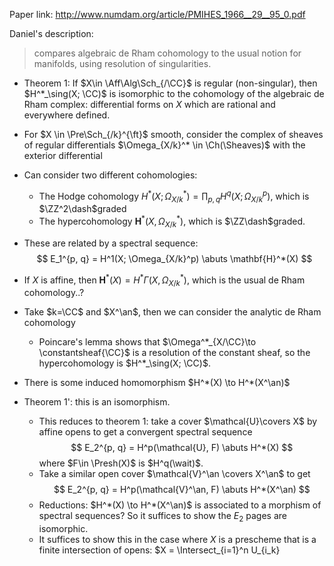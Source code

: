 Paper link: <http://www.numdam.org/article/PMIHES_1966__29__95_0.pdf>

Daniel's description: 
> compares algebraic de Rham cohomology to the usual notion for manifolds, using resolution of singularities.


- Theorem 1: If $X\in \Aff\Alg\Sch_{/\CC}$ is regular (non-singular), then $H^*_\sing(X; \CC)$ is isomorphic to the cohomology of the algebraic de Rham complex: differential forms on $X$ which are rational and everywhere defined.

- For $X \in \Pre\Sch_{/k}^{\ft}$ smooth, consider the complex of sheaves of regular differentials $\Omega_{X/k}^* \in \Ch(\Sheaves)$ with the exterior differential

- Can consider two different cohomologies: 
	- The Hodge cohomology $H^*(X; \Omega_{X/k}^*) = \prod_{p, q} H^q(X; \Omega_{X/k}^p)$, which is $\ZZ^2\dash$graded
	- The hypercohomology $\mathbf{H}^*(X, \Omega_{X/k}^*)$, which is $\ZZ\dash$graded.
- These are related by a spectral sequence:
$$
E_1^{p, q} = H^1(X; \Omega_{X/k}^p) \abuts \mathbf{H}^*(X)
$$
- If $X$ is affine, then $\mathbf{H}^*(X) = H^* \Gamma(X, \Omega_{X/k}^*)$, which is the usual de Rham cohomology..?
- Take $k=\CC$ and $X^\an$, then we can consider the analytic de Rham cohomology
	- Poincare's lemma shows that $\Omega^*_{X/\CC}\to \constantsheaf{\CC}$ is a resolution of the constant sheaf, so the hypercohomology is $H^*_\sing(X; \CC)$.
- There is some induced homomorphism $H^*(X) \to H^*(X^\an)$
- Theorem 1': this is an isomorphism.
	- This reduces to theorem 1: take a cover $\mathcal{U}\covers X$ by affine opens to get a convergent spectral sequence
$$
E_2^{p, q} = H^p(\mathcal{U}, F) \abuts H^*(X)
$$
where $F\in \Presh(X)$ is $H^q(\wait)$.
	- Take a similar open cover $\mathcal{V}^\an \covers X^\an$ to get
$$
E_2^{p, q} = H^p(\mathcal{V}^\an, F) \abuts H^*(X^\an)
$$
	- Reductions: $H^*(X) \to H^*(X^\an)$ is associated to a morphism of spectral sequences?
	So it suffices to show the $E_2$ pages are isomorphic.
	- It suffices to show this in the case where $X$ is a prescheme that is a finite intersection of opens: $X = \Intersect_{i=1}^n U_{i_k}